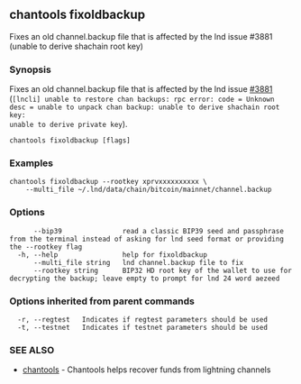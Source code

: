 ## chantools fixoldbackup

Fixes an old channel.backup file that is affected by the lnd issue #3881 (unable to derive shachain root key)

### Synopsis

Fixes an old channel.backup file that is affected by the
lnd issue [#3881](https://github.com/lightningnetwork/lnd/issues/3881)
(<code>[lncli] unable to restore chan backups: rpc error: code = Unknown desc =
unable to unpack chan backup: unable to derive shachain root key: unable to
derive private key</code>).

```
chantools fixoldbackup [flags]
```

### Examples

```
chantools fixoldbackup --rootkey xprvxxxxxxxxxx \
	--multi_file ~/.lnd/data/chain/bitcoin/mainnet/channel.backup
```

### Options

```
      --bip39               read a classic BIP39 seed and passphrase from the terminal instead of asking for lnd seed format or providing the --rootkey flag
  -h, --help                help for fixoldbackup
      --multi_file string   lnd channel.backup file to fix
      --rootkey string      BIP32 HD root key of the wallet to use for decrypting the backup; leave empty to prompt for lnd 24 word aezeed
```

### Options inherited from parent commands

```
  -r, --regtest   Indicates if regtest parameters should be used
  -t, --testnet   Indicates if testnet parameters should be used
```

### SEE ALSO

* [chantools](chantools.md)	 - Chantools helps recover funds from lightning channels

